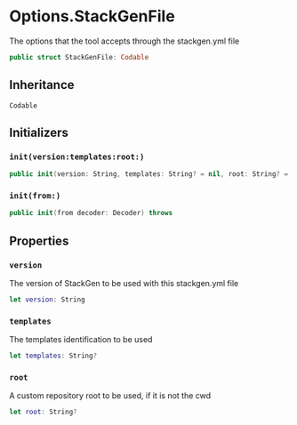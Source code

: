 # Options.StackGenFile

The options that the tool accepts through the stackgen.yml file

``` swift
public struct StackGenFile: Codable
```

## Inheritance

`Codable`

## Initializers

### `init(version:templates:root:)`

``` swift
public init(version: String, templates: String? = nil, root: String? = nil)
```

### `init(from:)`

``` swift
public init(from decoder: Decoder) throws
```

## Properties

### `version`

The version of StackGen to be used with this stackgen.yml file

``` swift
let version: String
```

### `templates`

The templates identification to be used

``` swift
let templates: String?
```

### `root`

A custom repository root to be used, if it is not the cwd

``` swift
let root: String?
```
